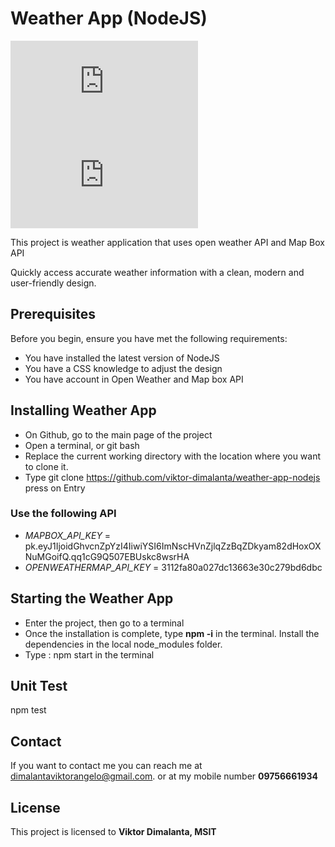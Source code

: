 # Weather App (NodeJS)

<!--- These are examples. See https://shields.io for others or to customize this set of shields. You might want to include dependencies, project status and licence info here --->
![GitHub repo size](https://img.shields.io/github/repo-size/scottydocs/README-template.md)
![GitHub contributors](https://img.shields.io/github/contributors/scottydocs/README-template.md)

This project is weather application that uses open weather API and Map Box API

Quickly access accurate weather information with a clean, modern and user-friendly design.

## Prerequisites

Before you begin, ensure you have met the following requirements:
<!--- These are just example requirements. Add, duplicate or remove as required --->
* You have installed the latest version of NodeJS
* You have a CSS knowledge to adjust the design
* You have account in Open Weather and Map box API

## Installing Weather App

* On Github, go to the main page of the project
* Open a terminal, or git bash
* Replace the current working directory with the location where you want to clone it.
* Type git clone https://github.com/viktor-dimalanta/weather-app-nodejs press on Entry

### Use the following API

* _MAPBOX_API_KEY_ = pk.eyJ1IjoidGhvcnZpYzI4IiwiYSI6ImNscHVnZjlqZzBqZDkyam82dHoxOXNuMGoifQ.qq1cG9Q507EBUskc8wsrHA
* _OPENWEATHERMAP_API_KEY_ = 3112fa80a027dc13663e30c279bd6dbc

## Starting the Weather App

* Enter the project, then go to a terminal
* Once the installation is complete, type **npm -i** in the terminal. Install the dependencies in the local node_modules folder.
* Type : npm start in the terminal
## Unit Test

npm test

## Contact

If you want to contact me you can reach me at <dimalantaviktorangelo@gmail.com>. or at my mobile number **09756661934**

## License
<!--- If you're not sure which open license to use see https://choosealicense.com/--->

This project is licensed to **Viktor Dimalanta, MSIT**
